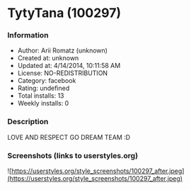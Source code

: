 # TytyTana (100297)

### Information
- Author: Arii Romatz (unknown)
- Created at: unknown
- Updated at: 4/14/2014, 10:11:58 AM
- License: NO-REDISTRIBUTION
- Category: facebook
- Rating: undefined
- Total installs: 13
- Weekly installs: 0


### Description
LOVE AND RESPECT
GO DREAM TEAM :D


### Screenshots (links to userstyles.org)
![https://userstyles.org/style_screenshots/100297_after.jpeg](https://userstyles.org/style_screenshots/100297_after.jpeg)


